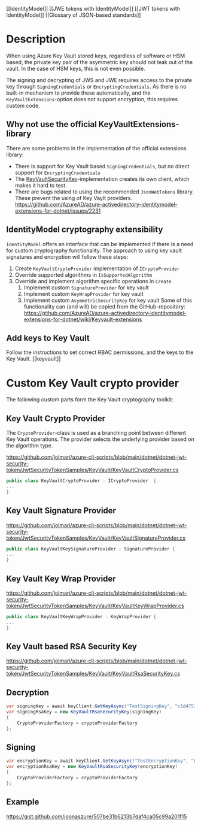 [[IdentityModel]]
[[JWE tokens with IdentityModel]]
[[JWT tokens with IdentityModel]]
[[Glossary of JSON-based standards]]
# Description
When using Azure Key Vault stored keys, regardless of software or HSM based, the private key pair of the asymmetric key should not leak out of the vault. In the case of HSM keys, this is not even possible.

The signing and decrypting of JWS and JWE requires access to the private key through `SigningCredentials` or `EncryptingCredentials`. As there is no built-in mechanism to provide these automatically, and the `KeyVaultExtensions`-option does not support encryption, this requires custom code.
## Why not use the official KeyVaultExtensions-library
There are some problems in the implementation of the official extensions library:
- There is support for Key Vault based `SigningCredentials`, but no direct support for `EncryptingCredentials`
- The [KeyVaultSecurityKey](https://github.com/AzureAD/azure-activedirectory-identitymodel-extensions-for-dotnet/blob/dc15328457df098e157363713fc5d32724458c72/src/Microsoft.IdentityModel.KeyVaultExtensions/KeyVaultSecurityKey.cs)-implementation creates its own client, which makes it hard to test.
- There are bugs related to using the recommended `JsonWebTokens` library. These prevent the using of Key Vaylt providers. https://github.com/AzureAD/azure-activedirectory-identitymodel-extensions-for-dotnet/issues/2231
## IdentityModel cryptography extensibility
`IdentityModel` offers an interface that can be implemented if there is a need for custom cryptography functionality. The approach to using key vault signatures and encryption will follow these steps:
1. Create `KeyVaultCryptoProvider` implementation of `ICryptoProvider`
2. Override supported algorithms in `IsSupportedAlgorithm`
3. Override and implement algorithm specific operations in `Create`
	1. Implement custom `SignatureProvider` for key vault
	2. Implement custom `KeyWrapProvider` for key vault
	3. Implement custom `AsymmetricSecurityKey` for key vault
Some of this functionality can (and will) be copied from the GitHub-repository: https://github.com/AzureAD/azure-activedirectory-identitymodel-extensions-for-dotnet/wiki/Keyvault-extensions
## Add keys to Key Vault
Follow the instructions to set correct RBAC permissions, and the keys to the Key Vault. [[keyvault]]
# Custom Key Vault crypto provider 
The following custom parts form the Key Vault cryptography toolkit:
## Key Vault Crypto Provider
The `CryptoProvider`-class is used as a branching point between different Key Vault operations. The provider selects the underlying provider based on the algorithm type.

https://github.com/jolmari/azure-cli-scripts/blob/main/dotnet/dotnet-jwt-security-token/JwtSecurityTokenSamples/KeyVault/KeyVaultCryptoProvider.cs

```csharp
public class KeyVaultCryptoProvider : ICryptoProvider  {
...
}
```
## Key Vault Signature Provider
https://github.com/jolmari/azure-cli-scripts/blob/main/dotnet/dotnet-jwt-security-token/JwtSecurityTokenSamples/KeyVault/KeyVaultSignatureProvider.cs
```csharp
public class KeyVaultKeySignatureProvider : SignatureProvider {
...
}
```
## Key Vault Key Wrap Provider
https://github.com/jolmari/azure-cli-scripts/blob/main/dotnet/dotnet-jwt-security-token/JwtSecurityTokenSamples/KeyVault/KeyVaultKeyWrapProvider.cs
```csharp
public class KeyVaultKeyWrapProvider : KeyWrapProvider {
...
}
```
## Key Vault based RSA Security Key
https://github.com/jolmari/azure-cli-scripts/blob/main/dotnet/dotnet-jwt-security-token/JwtSecurityTokenSamples/KeyVault/KeyVaultRsaSecurityKey.cs
## Decryption
```csharp
var signingKey = await keyClient.GetKeyAsync("TestSigningKey", "c1d4752f020b4a77a9c899901db7c7cd");
var signingRsaKey = new KeyVaultRsaSecurityKey(signingKey)
{
	CryptoProviderFactory = cryptoProviderFactory
};
```
## Signing
```csharp
var encryptionKey = await keyClient.GetKeyAsync("TestEncryptionKey", "b073d79dcaa74d7d9c7588a475b4fd91");
var encryptionRsaKey = new KeyVaultRsaSecurityKey(encryptionKey)
{
	CryptoProviderFactory = cryptoProviderFactory
};
```
## Example 
https://gist.github.com/joonaszure/507be31b6213b7daf4ca05c99a201f15